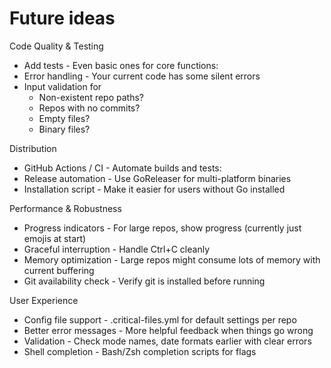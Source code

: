 # Future ideas

Code Quality & Testing

- Add tests - Even basic ones for core functions:
- Error handling - Your current code has some silent errors
- Input validation for
    - Non-existent repo paths?
    - Repos with no commits?
    - Empty files?
    - Binary files?

Distribution

- GitHub Actions / CI - Automate builds and tests:
- Release automation - Use GoReleaser for multi-platform binaries
- Installation script - Make it easier for users without Go installed

Performance & Robustness

- Progress indicators - For large repos, show progress (currently just emojis at start)
- Graceful interruption - Handle Ctrl+C cleanly
- Memory optimization - Large repos might consume lots of memory with current buffering
- Git availability check - Verify git is installed before running

User Experience

- Config file support - .critical-files.yml for default settings per repo
- Better error messages - More helpful feedback when things go wrong
- Validation - Check mode names, date formats earlier with clear errors
- Shell completion - Bash/Zsh completion scripts for flags
